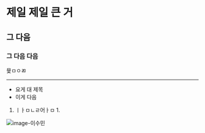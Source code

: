 # 제일 제일 큰 거
## 그 다음
### 그 다음 다음

뮻ㅁㅇㄻ

---
- 요게 대 제목
 - 이게 다음

 1. ㅣㅏㅁㄴㄹ어ㅏㅁ
    1. 

![image-이수민](http://images.sportskhan.net/article/2020/01/01/l_2020010102000025100002541.jpg)